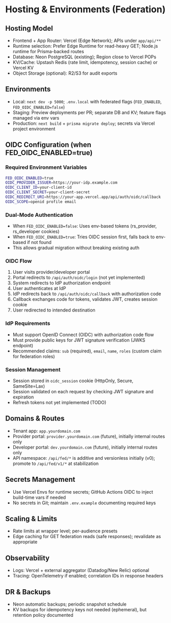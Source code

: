 # Hosting & Environments (Federation)

## Hosting Model
- Frontend + App Router: Vercel (Edge Network); APIs under `app/api/**`
- Runtime selection: Prefer Edge Runtime for read-heavy GET; Node.js runtime for Prisma-backed routes
- Database: Neon PostgreSQL (existing); Region close to Vercel POPs
- KV/Cache: Upstash Redis (rate limit, idempotency, session cache) or Vercel KV
- Object Storage (optional): R2/S3 for audit exports

## Environments
- Local: `next dev -p 5000`; `.env.local` with federated flags (`FED_ENABLED`, `FED_OIDC_ENABLED=false`)
- Staging: Preview deployments per PR; separate DB and KV; feature flags managed via env vars
- Production: `next build` + `prisma migrate deploy`; secrets via Vercel project environment

## OIDC Configuration (when FED_OIDC_ENABLED=true)

### Required Environment Variables
```bash
FED_OIDC_ENABLED=true
OIDC_PROVIDER_ISSUER=https://your-idp.example.com
OIDC_CLIENT_ID=your-client-id
OIDC_CLIENT_SECRET=your-client-secret
OIDC_REDIRECT_URI=https://your-app.vercel.app/api/auth/oidc/callback
OIDC_SCOPE=openid profile email
```

### Dual-Mode Authentication
- When `FED_OIDC_ENABLED=false`: Uses env-based tokens (rs_provider, rs_developer cookies)
- When `FED_OIDC_ENABLED=true`: Tries OIDC session first, falls back to env-based if not found
- This allows gradual migration without breaking existing auth

### OIDC Flow
1. User visits provider/developer portal
2. Portal redirects to `/api/auth/oidc/login` (not yet implemented)
3. System redirects to IdP authorization endpoint
4. User authenticates at IdP
5. IdP redirects back to `/api/auth/oidc/callback` with authorization code
6. Callback exchanges code for tokens, validates JWT, creates session cookie
7. User redirected to intended destination

### IdP Requirements
- Must support OpenID Connect (OIDC) with authorization code flow
- Must provide public keys for JWT signature verification (JWKS endpoint)
- Recommended claims: `sub` (required), `email`, `name`, `roles` (custom claim for federation roles)

### Session Management
- Session stored in `oidc_session` cookie (HttpOnly, Secure, SameSite=Lax)
- Session validated on each request by checking JWT signature and expiration
- Refresh tokens not yet implemented (TODO)

## Domains & Routes
- Tenant app: `app.yourdomain.com`
- Provider portal: `provider.yourdomain.com` (future), initially internal routes only
- Developer portal: `dev.yourdomain.com` (future), initially internal routes only
- API namespace: `/api/fed/*` is additive and versionless initially (v0); promote to `/api/fed/v1/*` at stabilization

## Secrets Management
- Use Vercel Envs for runtime secrets; GitHub Actions OIDC to inject build-time vars if needed
- No secrets in Git; maintain `.env.example` documenting required keys

## Scaling & Limits
- Rate limits at wrapper level; per-audience presets
- Edge caching for GET federation reads (safe responses); revalidate as appropriate

## Observability
- Logs: Vercel + external aggregator (Datadog/New Relic) optional
- Tracing: OpenTelemetry if enabled; correlation IDs in response headers

## DR & Backups
- Neon automatic backups; periodic snapshot schedule
- KV backups for idempotency keys not needed (ephemeral), but retention policy documented

